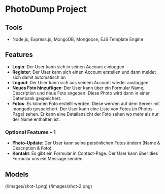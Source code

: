 # PhotoDump Project

## Tools
- Node.js, Express.js, MongoDB, Mongoose, EJS Template Engine

## Features


- **Login**: Der User kann sich in seinen Account einloggen
- **Register**: Der User kann sich einen Account erstellen und dann meldet sich damit automatisch an
- **Logout**: Der User kann sich aus seinem Account wieder ausloggen
- **Neues Foto hinzufügen**: Der User kann über ein Formular Name, Description und neue Foto angeben. Diese Photo wird dann in einer Datenbank gespeichert.
- **Fotos**: Es können Foto erstellt werden. Diese werden auf dem Server mit mongodb gespeichert. Der User kann eine Liste von Fotos (in Photos-Page) sehen. Er kann eine Detailansicht der Foto sehen wo mehr als nur der Name enthalten ist.

### Optional Features - 1


- **Photo-Update**: Der User kann seine persönlichen Fotos ändern (Name & Description & Foto)
- **Kontakt**: Es gibt ein Formular in Contact-Page. Der User kann über dies Formular uns ein Message senden. 


## Models

(/images/shot-1.png)
(/images/shot-2.png)



